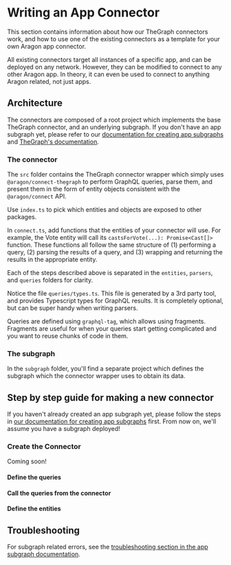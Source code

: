 # Writing an App Connector

This section contains information about how our TheGraph connectors work, and how to use one of the existing connectors as a template for your own Aragon app connector.

All existing connectors target all instances of a specific app, and can be deployed on any network. However, they can be modified to connect to any other Aragon app. In theory, it can even be used to connect to anything Aragon related, not just apps.

## Architecture

The connectors are composed of a root project which implements the base TheGraph connector, and an underlying subgraph. If you don't have an app subgraph yet, please refer to our [documentation for creating app subgraphs](../app-subgraphs.md) and [TheGraph's documentation](https://thegraph.com/docs).

### The connector

The `src` folder contains the TheGraph connector wrapper which simply uses `@aragon/connect-thegraph` to perform GraphQL queries, parse them, and present them in the form of entity objects consistent with the `@aragon/connect` API.

Use `index.ts` to pick which entities and objects are exposed to other packages.

In `connect.ts`, add functions that the entities of your connector will use. For example, the Vote entity will call its `castsForVote(...): Promise<Cast[]>` function. These functions all follow the same structure of (1) performing a query, (2) parsing the results of a query, and (3) wrapping and returning the results in the appropriate entity.

Each of the steps described above is separated in the `entities`, `parsers`, and `queries` folders for clarity.

Notice the file `queries/types.ts`. This file is generated by a 3rd party tool, and provides Typescript types for GraphQL results. It is completely optional, but can be super handy when writing parsers.

Queries are defined using `graphql-tag`, which allows using fragments. Fragments are useful for when your queries start getting complicated and you want to reuse chunks of code in them.

### The subgraph

In the `subgraph` folder, you'll find a separate project which defines the subgraph which the connector wrapper uses to obtain its data.

## Step by step guide for making a new connector

If you haven't already created an app subgraph yet, please follow the steps in [our documentation for creating app subgraphs](../app-subgraphs.md) first. From now on, we'll assume you have a subgraph deployed!

### Create the Connector

Coming soon!

#### Define the queries
#### Call the queries from the connector
#### Define the entities

## Troubleshooting

For subgraph related errors, see the [troubleshooting section in the app subgraph documentation](../app-subgraphs.md#troubleshooting).

